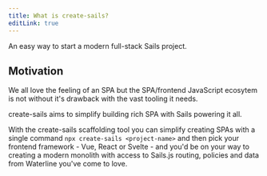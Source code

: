 ```yaml
---
title: What is create-sails?
editLink: true
---
```


An easy way to start a modern full-stack Sails project.

## Motivation

We all love the feeling of an SPA but the SPA/frontend JavaScript ecosytem is not without it's drawback with the vast tooling it needs.

create-sails aims to simplify building rich SPA with Sails powering it all.

With the create-sails scaffolding tool you can simplify creating SPAs with a single command `npx create-sails <project-name>` and then pick your frontend framework - Vue, React or Svelte - and you'd be on your way to creating a modern monolith with access to Sails.js routing, policies and data from Waterline you've come to love.